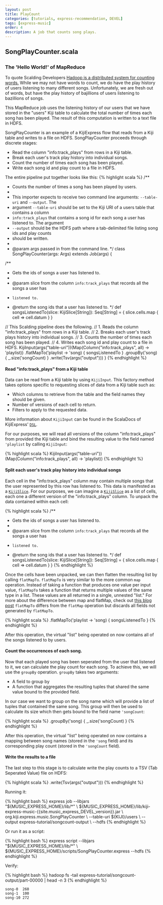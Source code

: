 ```yaml
---
layout: post
title: PlayCount
categories: [tutorials, express-recommendation, DEVEL]
tags: [express-music]
order: 4
description: A job that counts song plays.
---
```


<div id="accordion-container">
  <h2 class="accordion-header"> SongPlayCounter.scala </h2>
  <div class="accordion-content">
    <script src="http://gist-it.appspot.com/github/kijiproject/kiji-express-music/raw/{{site.music_express_DEVEL_branch}}/src/main/scala/org/kiji/express/music/SongPlayCounter.scala"> </script>
  </div>
</div>

<h3 style="margin-top:0px;padding-top:10px;">The 'Hello World!' of MapReduce</h3>

To quote Scalding Developers
[Hadoop is a distributed system for counting words.](https://github.com/twitter/scalding)
While we may not have words to count, we do have the play history of users listening to many different songs.
Unfortunately, we are fresh out of words, but have the play history of
bajillions of users listening to bazillions of songs.

This MapReduce job uses the listening history of our users that we have stored in the "users" Kiji
table to calculate the total number of times each song has been played. The result of this
computation is written to a text file in HDFS.

SongPlayCounter is an example of a KijiExpress flow that reads from a Kiji table and writes to a
file on HDFS. SongPlayCounter proceeds through discrete stages:

* Read the column "info:track_plays" from rows in a Kiji table.
* Break each user's track play history into individual songs.
* Count the number of times each song has been played.
* Write each song id and play count to a file in HDFS.

The entire pipeline put together looks like this:
{% highlight scala %}
/**
 * Counts the number of times a song has been played by users.
 *
 * This importer expects to receive two command line arguments: `--table-uri` and `--output`. The
 * argument `--table-uri` should be set to the Kiji URI of a users table that contains a column
 * `info:track_plays` that contains a song id for each song a user has listened to. The argument
 * `--output` should be the HDFS path where a tab-delimited file listing song ids and play counts
 * should be written.
 *
 * @param args passed in from the command line.
 */
class SongPlayCounter(args: Args) extends Job(args) {

  /**
   * Gets the ids of songs a user has listened to.
   *
   * @param slice from the column `info:track_plays` that records all the songs a user has
   *     listened to.
   * @return the song ids that a user has listened to.
   */
  def songsListenedTo(slice: KijiSlice[String]): Seq[String] = {
    slice.cells.map { cell => cell.datum }
  }

  // This Scalding pipeline does the following.
  // 1. Reads the column "info:track_plays" from rows in a Kiji table.
  // 2. Breaks each user's track plays history into individual songs.
  // 3. Counts the number of times each song has been played.
  // 4. Writes each song id and play count to a file in HDFS.
  KijiInput(args("table-uri"))(Map(Column("info:track_plays", all) -> 'playlist))
      .flatMapTo('playlist -> 'song) { songsListenedTo }
      .groupBy('song) { _.size('songCount) }
      .write(Tsv(args("output")))
}
{% endhighlight %}


#### Read "info:track_plays" from a Kiji table

Data can be read from a Kiji table by using `KijiInput`. This factory method takes options specific
to requesting slices of data from a Kiji table such as:

* Which columns to retrieve from the table and the field names they should be given.
* Number of versions of each cell to return.
* Filters to apply to the requested data.

More information about `KijiInput` can be found in the ScalaDocs of KijiExpress'
[`DSL`]({{site.api_express_DEVEL}}/DSL$.html).

For our purposes, we will read all versions of the column "info:track_plays" from provided the Kiji
table and bind the resulting value to the field named `'playlist` by calling `KijiInput`:

{% highlight scala %}
KijiInput(args("table-uri"))(Map(Column("info:track_plays", all) -> 'playlist))
{% endhighlight %}

#### Split each user's track play history into individual songs

Each cell in the "info:track_plays" column may contain multiple songs that the user represented by
this row has listened to. This data is manifested as a
[`KijiSlice`]({{site.api_express_DEVEL}}/KijiSlice.html). For our purposes, we can imagine a
[`KijiSlice`]({{site.api_express_DEVEL}}/KijiSlice.html) as a list of cells, each one a different
version of the "info:track_plays" column. To unpack the data contained within each cell:

{% highlight scala %}
/**
 * Gets the ids of songs a user has listened to.
 *
 * @param slice from the column `info:track_plays` that records all the songs a user has
 *     listened to.
 * @return the song ids that a user has listened to.
 */
def songsListenedTo(slice: KijiSlice[String]): Seq[String] = {
  slice.cells.map { cell => cell.datum }
}
{% endhighlight %}

Once the cells have been unpacked, we can then flatten the resulting list by calling `flatMapTo`.
`flatMapTo` is very similar to the more common `map` operation. Instead of taking a function that
produces one value per input value, `flatMapTo` takes a function that returns multiple values of the
same type in a list. These values are all returned in a single, unnested "list." For more about the
difference between map and flatMap, check out [this blog post](http://www.brunton-spall.co.uk/post/2011/12/02/map-map-and-flatmap-in-scala/)
`flatMapTo` differs from the `flatMap` operation but discards all fields not generated by
`flatMapTo`.

{% highlight scala %}
.flatMapTo('playlist -> 'song) { songsListenedTo }
{% endhighlight %}

After this operation, the virtual "list" being operated on now contains all of the songs listened to
by users.

#### Count the occurrences of each song.
Now that each played song has been seperated from the user that listened to it, we can calculate the
play count for each song. To achieve this, we will use the `groupBy` operation. `groupBy` takes two
arguments:

* A field to group by
* A function that aggregates the resulting tuples that shared the same value bound to the provided
  field.

In our case we want to group on the song name which will provide a list of tuples that contained the
same song. This group will then be used to calculate its size which then gets bound to the field
name `'songCount`:

{% highlight scala %}
.groupBy('song) { _.size('songCount) }
{% endhighlight %}

After this operation, the virtual "list" being operated on now contains a mapping between song names
(stored in the `'song` field) and its corresponding play count (stored in the `'songCount` field).

#### Write the results to a file
The last step to this stage is to calculate write the play counts to a TSV (Tab Seperated Value)
file on HDFS:

{% highlight scala %}
.write(Tsv(args("output")))
{% endhighlight %}

Running it:

<div class="userinput">
{% highlight bash %}
express job --libjars "${MUSIC_EXPRESS_HOME}/lib/*" \
    ${MUSIC_EXPRESS_HOME}/lib/kiji-express-music-{{site.music_express_DEVEL_version}}.jar \
    org.kiji.express.music.SongPlayCounter \
    --table-uri ${KIJI}/users \
    --output express-tutorial/songcount-output \
    --hdfs
{% endhighlight %}
</div>

Or run it as a script:

<div class="userinput">
{% highlight bash %}
express script --libjars "${MUSIC_EXPRESS_HOME}/lib/*" \
    ${MUSIC_EXPRESS_HOME}/scripts/SongPlayCounter.express --hdfs
{% endhighlight %}
</div>

Verify:

<div class="userinput">
{% highlight bash %}
hadoop fs -tail express-tutorial/songcount-output/part-00000 | head -n 3
{% endhighlight %}
</div>

    song-0	260
    song-1	100
    song-10	272

